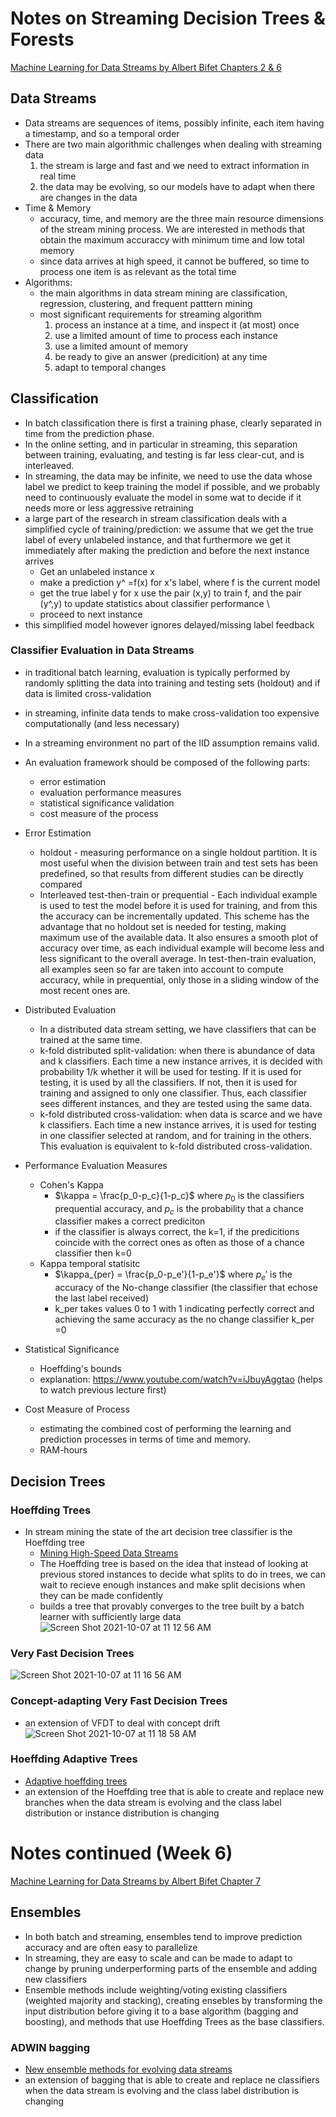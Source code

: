 # Notes on Streaming Decision Trees & Forests 
[Machine Learning for Data Streams by Albert Bifet Chapters 2 & 6](https://direct.mit.edu/books/book/4475/Machine-Learning-for-Data-Streamswith-Practical)
## Data Streams
- Data streams are sequences of items, possibly infinite, each item having a timestamp, and so a temporal order 
- There are two main algorithmic challenges when dealing with streaming data 
    1. the stream is large and fast and we need to extract information in real time 
    2. the data may be evolving, so our models have to adapt when there are changes in the data 
- Time & Memory 
    - accuracy, time, and memory are the three main resource dimensions of the stream mining process. We are interested in methods that obtain the maximum accuraccy with minimum time and low total memory 
    - since data arrives at high speed, it cannot be buffered, so time to process one item is as relevant as the total time
- Algorithms: 
    - the main algorithms in data stream mining are classification, regression, clustering, and frequent patttern mining 
    - most significant requirements for streaming algorithm
        1. process an instance at a time, and inspect it (at most) once 
        2. use a limited amount of time to process each instance 
        3. use a limited amount of memory 
        4. be ready to give an answer (predicition) at any time 
        5. adapt to temporal changes 


## Classification
- In batch classification there is first a training phase, clearly separated in time from the prediction phase.
- In the online setting, and in particular in streaming, this separation between training, evaluating, and testing is far less clear-cut, and is interleaved. 
- In streaming, the data may be infinite, we need to use the data whose label we predict to keep training the model if possible, and we probably need to continuously evaluate the model in some wat to decide if it needs more or less aggressive retraining 
- a large part of the research in stream classification deals with a simplified cycle of training/prediction: we assume that we get the true label of every unlabeled instance, and that furthermore we get it immediately after making the prediction and before the next instance arrives
    - Get an unlabeled instance x 
    - make a prediction y^ =f(x) for x's label, where f is the current model 
    - get the true label y for x 
    use the pair (x,y) to train f, and the pair (y^,y) to update statistics about classifier performance \
    - proceed to next instance 
- this simplified model however ignores delayed/missing label feedback

### Classifier Evaluation in Data Streams 
- in traditional batch learning, evaluation is typically performed by randomly splitting the data into training and testing sets (holdout) and if data is limited cross-validation 
- in streaming, infinite data tends to make cross-validation too expensive computationally (and less necessary)
-  In a streaming environment no part of the IID assumption remains valid.
- An evaluation framework should be composed of the following parts: 
    - error estimation 
    - evaluation performance measures 
    - statistical significance validation
    - cost measure of the process 

- Error Estimation
    - holdout - measuring performance on a single holdout partition. It is most useful when the division between train and test sets has been predefined, so that results from different studies can be directly compared
    - Interleaved test-then-train or prequential - Each individual example is used to test the model before it is used for training, and from this the accuracy can be incrementally updated.  This scheme has the advantage that no holdout set is needed for testing, making maximum use of the available data. It also ensures a smooth plot of accuracy over time, as each individual example will become less and less significant to the overall average. In test-then-train evaluation, all examples seen so far are taken into account to compute accuracy, while in prequential, only those in a sliding window of the most recent ones are.
- Distributed Evaluation
    - In a distributed data stream setting, we have classifiers that can be trained at the same time.
    - k-fold distributed split-validation: when there is abundance of data and k classifiers. Each time a new instance arrives, it is decided with probability 1/k whether it will be used for testing. If it is used for testing, it is used by all the classifiers. If not, then it is used for training and assigned to only one classifier. Thus, each classifier sees different instances, and they are tested using the same data.
    - k-fold distributed cross-validation: when data is scarce and we have k classifiers. Each time a new instance arrives, it is used for testing in one classifier selected at random, and for training in the others. This evaluation is equivalent to k-fold distributed cross-validation.
- Performance Evaluation Measures 
    - Cohen's Kappa 
        - $\kappa = \frac{p_0-p_c}{1-p_c}$ where $p_0$ is the classifiers prequential accuracy, and $p_c$ is the probability that a chance classifier makes a correct prediciton 
        - if the classifier is always correct, the k=1, if the predicitions coincide with the correct ones as often as those of a chance classifier then k=0
    - Kappa temporal statisitc
        -  $\kappa_{per} = \frac{p_0-p_e'}{1-p_e'}$ where $p_e'$ is the accuracy of the No-change classifier (the classifier that echose the last label received)
        - k_per takes values 0 to 1 with 1 indicating perfectly correct and achieving the same accuracy as the no change classifier k_per =0
- Statistical Significance 
    - Hoeffding's bounds 
    - explanation: https://www.youtube.com/watch?v=iJbuyAggtao (helps to watch previous lecture first)
- Cost Measure of Process
    - estimating the combined cost of performing the learning and prediction processes in terms of time and memory.
    - RAM-hours


## Decision Trees 
### Hoeffding Trees
- In stream mining the state of the art decision tree classifier is the Hoeffding tree 
    - [Mining High-Speed Data Streams](https://dl.acm.org/doi/10.1145/347090.347107)
    - The Hoeffding tree is based on the idea that instead of looking at previous stored instances to decide what splits to do in trees, we can wait to recieve enough instances and make split decisions when they can be made confidently 
    - builds a tree that provably converges to the tree built by a batch learner with sufficiently large data 
  ![Screen Shot 2021-10-07 at 11 12 56 AM](https://user-images.githubusercontent.com/85964755/136423408-15327ff2-25e6-46e1-90b4-90c515c4f9ed.png)
### Very Fast Decision Trees 

![Screen Shot 2021-10-07 at 11 16 56 AM](https://user-images.githubusercontent.com/85964755/136423985-655e87c4-1155-46eb-8a6c-653c177173c2.png)

### Concept-adapting Very Fast Decision Trees 
- an extension of VFDT to deal with concept drift
![Screen Shot 2021-10-07 at 11 18 58 AM](https://user-images.githubusercontent.com/85964755/136424289-bca93752-594a-4fb8-ada8-9a5584944d4c.png)



### Hoeffding Adaptive Trees
 - [Adaptive hoeffding trees](https://www.cs.upc.edu/~gavalda/papers/ida2009slides.pdf)
 - an extension of the Hoeffding tree that is able to create and replace new branches when the data stream is evolving and the class label distribution or instance distribution is changing 

# Notes continued (Week 6)

[Machine Learning for Data Streams by Albert Bifet Chapter 7](https://direct.mit.edu/books/book/4475/Machine-Learning-for-Data-Streamswith-Practical)
 ## Ensembles 
 - In both batch and streaming, ensembles tend to improve prediction accuracy and are often easy to parallelize
 - In streaming, they are easy to scale and can be made to adapt to change by pruning underperforming parts of the ensemble and adding new classifiers 
 - Ensemble methods include weighting/voting existing classifiers (weighted majority and stacking), creating ensebles by transforming the input distribution before giving it to a base algorithm (bagging and boosting), and methods that use Hoeffding Trees as the base classifiers.
 
 
 
 
 ### ADWIN bagging 
 - [New ensemble methods for evolving data streams](https://researchcommons.waikato.ac.nz/handle/10289/3982)
 - an extension of bagging that is able to create and replace ne classifiers when the data stream is evolving and the class label distribution is changing 






